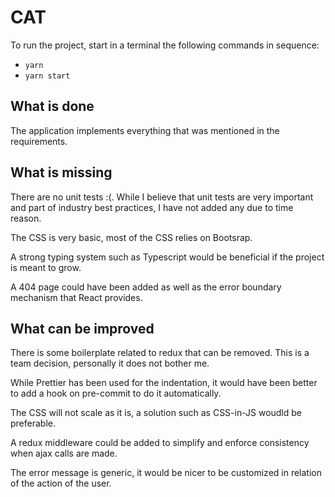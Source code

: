 # CAT

To run the project, start in a terminal the following commands in sequence:
 
 -  `yarn`
 - `yarn start`

## What is done
The application implements everything that was mentioned in the requirements.

## What is missing

There are no unit tests :(. While I believe that unit tests are very important and part of industry best practices, I have not added any due to time reason.

The CSS is very basic, most of the CSS relies on Bootsrap.

A strong typing system such as Typescript would be beneficial if the project is meant to grow.

A 404 page could have been added as well as the error boundary mechanism that React provides.


## What can be improved

There is some boilerplate related to redux that can be removed. This is a team decision, personally it does not bother me.

While Prettier has been used for the indentation, it would have been better to add a hook on pre-commit to do it automatically.

The CSS will not scale as it is, a solution such as CSS-in-JS woudld be preferable.

A redux middleware could be added to simplify and enforce consistency when ajax calls are made.

The error message is generic, it would be nicer to be customized in relation of the action of the user.


